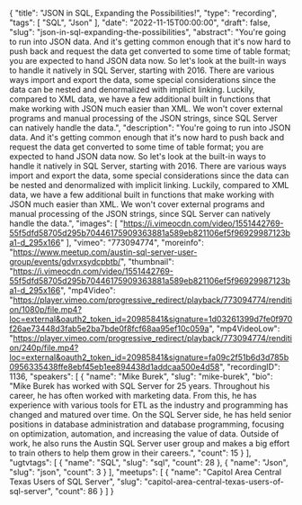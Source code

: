 {
  "title": "JSON in SQL, Expanding the Possibilities!",
  "type": "recording",
  "tags": [
    "SQL",
    "Json"
  ],
  "date": "2022-11-15T00:00:00",
  "draft": false,
  "slug": "json-in-sql-expanding-the-possibilities",
  "abstract": "You're going to run into JSON data. And it's getting common enough that it's now hard to push back and request the data get converted to some time of table format; you are expected to hand JSON data now. So let's look at the built-in ways to handle it natively in SQL Server, starting with 2016. There are various ways import and export the data, some special considerations since the data can be nested and denormalized with implicit linking. Luckily, compared to XML data, we have a few additional built in functions that make working with JSON much easier than XML. We won't cover external programs and manual processing of the JSON strings, since SQL Server can natively handle the data.",
  "description": "You're going to run into JSON data. And it's getting common enough that it's now hard to push back and request the data get converted to some time of table format; you are expected to hand JSON data now. So let's look at the built-in ways to handle it natively in SQL Server, starting with 2016. There are various ways import and export the data, some special considerations since the data can be nested and denormalized with implicit linking. Luckily, compared to XML data, we have a few additional built in functions that make working with JSON much easier than XML. We won't cover external programs and manual processing of the JSON strings, since SQL Server can natively handle the data.",
  "images": [
    "https://i.vimeocdn.com/video/1551442769-55f5dfd58705d295b70446175909363881a589eb821106ef5f96929987123ba1-d_295x166"
  ],
  "vimeo": "773094774",
  "moreinfo": "https://www.meetup.com/austin-sql-server-user-group/events/gdvrxsydcpbtb/",
  "thumbnail": "https://i.vimeocdn.com/video/1551442769-55f5dfd58705d295b70446175909363881a589eb821106ef5f96929987123ba1-d_295x166",
  "mp4Video": "https://player.vimeo.com/progressive_redirect/playback/773094774/rendition/1080p/file.mp4?loc=external&oauth2_token_id=20985841&signature=1d03261399d7fe0f970f26ae73448d3fab5e2ba7bde0f8fcf68aa95ef10c059a",
  "mp4VideoLow": "https://player.vimeo.com/progressive_redirect/playback/773094774/rendition/240p/file.mp4?loc=external&oauth2_token_id=20985841&signature=fa09c2f51b6d3d785b0956335438ffe8ebf45eb1ee894438d1addcaa500e4d58",
  "recordingID": 1136,
  "speakers": [
    {
      "name": "Mike Burek",
      "slug": "mike-burek",
      "bio": "Mike Burek has worked with SQL Server for 25 years. Throughout his career, he has often worked with marketing data. From this, he has experience with various tools for ETL as the industry and programming has changed and matured over time. On the SQL Server side, he has held senior positions in database administration and database programming, focusing on optimization, automation, and increasing the value of data. Outside of work, he also runs the Austin SQL Server user group and makes a big effort to train others to help them grow in their careers.",
      "count": 15
    }
  ],
  "ugtvtags": [
    {
      "name": "SQL",
      "slug": "sql",
      "count": 28
    },
    {
      "name": "Json",
      "slug": "json",
      "count": 3
    }
  ],
  "meetups": [
    {
      "name": "Capitol Area Central Texas Users of SQL Server",
      "slug": "capitol-area-central-texas-users-of-sql-server",
      "count": 86
    }
  ]
}